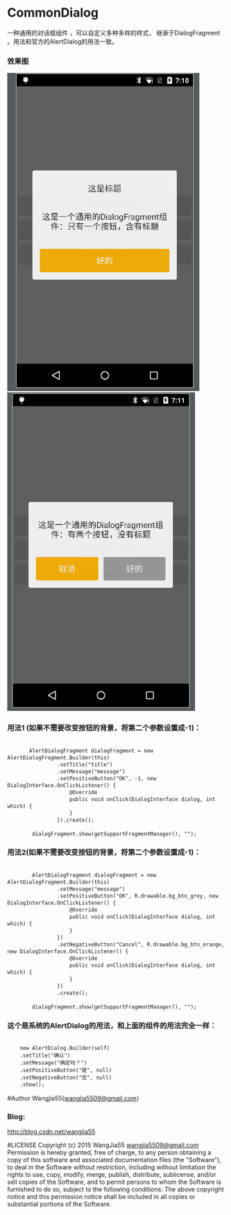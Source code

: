 # CommonDialog
一种通用的对话框组件 ，可以自定义多种多样的样式， 继承于DialogFragment 。用法和官方的AlertDialog的用法一致。

### 效果图
![icon](https://github.com/wangjia55/CommonDialog/blob/master/screen/screen1.png)</br>
![icon](https://github.com/wangjia55/CommonDialog/blob/master/screen/screen2.png)</br>

### 用法1 (如果不需要改变按钮的背景，将第二个参数设置成-1)：
 <pre>
 <code>
       AlertDialogFragment dialogFragment = new AlertDialogFragment.Builder(this)
                .setTitle("title")
                .setMessage("message")
                .setPositiveButton("OK", -1, new DialogInterface.OnClickListener() {
                    @Override
                    public void onClick(DialogInterface dialog, int which) {
                    }
                }).create();

        dialogFragment.show(getSupportFragmentManager(), "");
</code></pre>
### 用法2(如果不需要改变按钮的背景，将第二个参数设置成-1)：
 <pre>
 <code>
        AlertDialogFragment dialogFragment = new AlertDialogFragment.Builder(this)
                .setMessage("message")
                .setPositiveButton("OK", R.drawable.bg_btn_grey, new DialogInterface.OnClickListener() {
                    @Override
                    public void onClick(DialogInterface dialog, int which) {
                    }
                })
                .setNegativeButton("Cancel", R.drawable.bg_btn_orange, new DialogInterface.OnClickListener() {
                    @Override
                    public void onClick(DialogInterface dialog, int which) {
                    }
                })
                .create();

        dialogFragment.show(getSupportFragmentManager(), "");
</code></pre>

### 这个是系统的AlertDialog的用法，和上面的组件的用法完全一样：
<pre>
 <code>
	new AlertDialog.Builder(self) 
 	.setTitle("确认")
 	.setMessage("确定吗？")
 	.setPositiveButton("是", null)
 	.setNegativeButton("否", null)
 	.show();
</code></pre>

#Author
 Wangjia55(wangjia5509@gmail.com）
### Blog:
  http://blog.csdn.net/wangjia55
  
  #LICENSE
  Copyright (c) 2015 WangJia55 <wangjia5509@gmail.com>
  Permission is hereby granted, free of charge, to any person obtaining a copy
  of this software and associated documentation files (the "Software"), to deal
  in the Software without restriction, including without limitation the rights
  to use, copy, modify, merge, publish, distribute, sublicense, and/or sell
  copies of the Software, and to permit persons to whom the Software is
  furnished to do so, subject to the following conditions:
  The above copyright notice and this permission notice shall be included in
  all copies or substantial portions of the Software.

